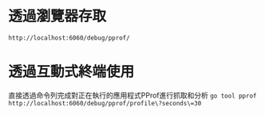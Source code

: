 # 透過瀏覽器存取
`http://localhost:6060/debug/pprof/`

# 透過互動式終端使用
直接透過命令列完成對正在執行的應用程式PProf進行抓取和分析
`go tool pprof http://localhost:6060/debug/pprof/profile\?seconds\=30`
